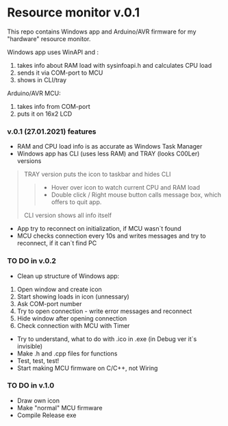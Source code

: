 # Resource monitor v.0.1
This repo contains Windows app and Arduino/AVR firmware for my "hardware" resource monitor.

Windows app uses WinAPI and : 
1. takes info about RAM load with sysinfoapi.h and calculates CPU load
2. sends it via COM-port to MCU
3. shows in CLI/tray

Arduino/AVR MCU:
1. takes info from COM-port
2. puts it on 16x2 LCD

### v.0.1 (27.01.2021) features
* RAM and CPU load info is as accurate as Windows Task Manager
* Windows app has CLI (uses less RAM) and TRAY (looks C00Ler) versions  
> TRAY version puts the icon to taskbar and hides CLI
>> - Hover over icon to watch current CPU and RAM load
>> - Double click / Right mouse button calls message box, which offers to quit app.  
>
> CLI version shows all info itself
* App try to reconnect on initialization, if MCU wasn`t found
* MCU checks connection every 10s and writes messages and try to reconnect, if it can`t find PC

### TO DO in v.0.2
* Clean up structure of Windows app:
1. Open window and create icon
2. Start showing loads in icon (unnessary)
3. Ask COM-port number
4. Try to open connection - write error messages and reconnect
5. Hide window after opening connection
6. Check connection with MCU with Timer
* Try to understand, what to do with .ico in .exe (in Debug ver it`s invisible)
* Make .h and .cpp files for functions
* Test, test, test!
* Start making MCU firmware on C/C++, not Wiring

### TO DO in v.1.0
* Draw own icon
* Make "normal" MCU firmware
* Compile Release exe
